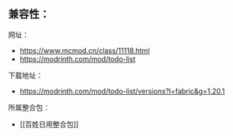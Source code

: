 兼容性：
- 

网址：
- https://www.mcmod.cn/class/11118.html
- https://modrinth.com/mod/todo-list

下载地址：
- https://modrinth.com/mod/todo-list/versions?l=fabric&g=1.20.1

所属整合包：
- [[百姓日用整合包]]